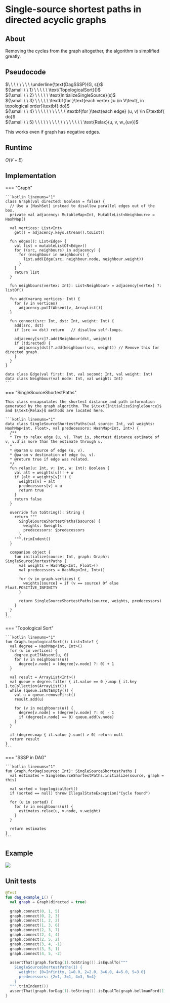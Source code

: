 # Single-source shortest paths in directed acyclic graphs

<style>
.md-logo img {
  content: url('/data-structures/graph/network-light.svg');
}

:root [data-md-color-scheme=slate] .md-logo img  {
  content: url('/data-structures/graph/network-dark.svg');
}
</style>

## About

Removing the cycles from the graph altogether, the algorithm is simplified greatly.

## Pseudocode

$\ \ \ \ \ \ \ \ \underline{\text{DagSSSP}(G, s)}$ <br>
${\small \ \ 1} \ \ \ \ \ \text{TopologicalSort}()$ <br>
${\small \ \ 2} \ \ \ \ \ \text{InitializeSingleSource}(s)$ <br>
${\small \ \ 3} \ \ \ \ \ \textbf{for }\text{each vertex }u \in V\text{, in topological order}\textbf{ do}$ <br>
${\small \ \ 4} \ \ \ \ \ \ \ \ \ \ \ \textbf{for }\text{each edge} (u, v) \in E\textbf{ do}$ <br>
${\small \ \ 5} \ \ \ \ \ \ \ \ \ \ \ \ \ \ \ \ \ \text{Relax}(u, v, w_{uv})$ <br>

This works even if graph has negative edges.

## Runtime

$O(V+E)$

## Implementation

=== "Graph"

    ```kotlin linenums="1"
    class Graph(val directed: Boolean = false) {
      // Use a [HashSet] instead to disallow parallel edges out of the box.
      private val adjacency: MutableMap<Int, MutableList<Neighbour>> = HashMap()

      val vertices: List<Int>
        get() = adjacency.keys.stream().toList()

      fun edges(): List<Edge> {
        val list = mutableListOf<Edge>()
        for ((src, neighbours) in adjacency) {
          for (neighbour in neighbours) {
            list.add(Edge(src, neighbour.node, neighbour.weight))
          }
        }
        return list
      }

      fun neighbours(vertex: Int): List<Neighbour> = adjacency[vertex] ?: listOf()

      fun add(vararg vertices: Int) {
        for (v in vertices)
          adjacency.putIfAbsent(v, ArrayList())
      }

      fun connect(src: Int, dst: Int, weight: Int) {
        add(src, dst)
        if (src == dst) return   // disallow self-loops.

        adjacency[src]?.add(Neighbour(dst, weight))
        if (!directed) {
          adjacency[dst]?.add(Neighbour(src, weight)) // Remove this for directed graph.
        }
      }
    }

    data class Edge(val first: Int, val second: Int, val weight: Int)
    data class Neighbour(val node: Int, val weight: Int)
    ```

=== "SingleSourceShortestPaths"

    This class encapsulates the shortest distance and path information generated by the graph algorithm. The $\text{InitializeSingleSource}$ and $\text{Relax}$ methods are located here.

    ```kotlin linenums="1"
    data class SingleSourceShortestPaths(val source: Int, val weights: HashMap<Int, Float>, val predecessors: HashMap<Int, Int>) {
      /**
      * Try to relax edge (u, v). That is, shortest distance estimate of v, v.d is more than the estimate through u.
      *
      * @param u source of edge (u, v).
      * @param v destination of edge (u, v).
      * @return true if edge was related.
      */
      fun relax(u: Int, v: Int, w: Int): Boolean {
        val alt = weights[u]!! + w
        if (alt < weights[v]!!) {
          weights[v] = alt
          predecessors[v] = u
          return true
        }
        return false
      }

      override fun toString(): String {
        return """
          SingleSourceShortestPaths($source) {
            weights: $weights
            predecessors: $predecessors
          }
        """.trimIndent()
      }

      companion object {
        fun initialize(source: Int, graph: Graph): SingleSourceShortestPaths {
          val weights = HashMap<Int, Float>()
          val predecessors = HashMap<Int, Int>()

          for (v in graph.vertices) {
            weights[source] = if (v == source) 0f else Float.POSITIVE_INFINITY
          }

          return SingleSourceShortestPaths(source, weights, predecessors)
        }
      }
    }
    ```

=== "Topological Sort"

    ```kotlin linenums="1"
    fun Graph.topologicalSort(): List<Int>? {
      val degree = HashMap<Int, Int>()
      for (u in vertices) {
        degree.putIfAbsent(u, 0)
        for (v in neighbours(u))
          degree[v.node] = (degree[v.node] ?: 0) + 1
      }

      val result = ArrayList<Int>()
      val queue = degree.filter { it.value == 0 }.map { it.key }.toCollection(ArrayList())
      while (queue.isNotEmpty()) {
        val u = queue.removeFirst()
        result.add(u)

        for (v in neighbours(u)) {
          degree[v.node] = (degree[v.node] ?: 0) - 1
          if (degree[v.node] == 0) queue.add(v.node)
        }
      }

      if (degree.map { it.value }.sum() > 0) return null
      return result
    }
    ```

=== "SSSP in DAG"

    ```kotlin linenums="1"
    fun Graph.forDag(source: Int): SingleSourceShortestPaths {
      val estimates = SingleSourceShortestPaths.initialize(source, graph = this)

      val sorted = topologicalSort()
      if (sorted == null) throw IllegalStateException("Cycle found")

      for (u in sorted) {
        for (v in neighbours(u)) {
          estimates.relax(u, v.node, v.weight)
        }
      }

      return estimates
    }
    ```

## Example

![](dag-example.png)

## Unit tests

```kotlin linenums="1"
@Test
fun dag_example_1() {
  val graph = Graph(directed = true)

  graph.connect(0, 1, 5)
  graph.connect(0, 2, 3)
  graph.connect(1, 2, 2)
  graph.connect(1, 3, 6)
  graph.connect(2, 3, 7)
  graph.connect(2, 4, 4)
  graph.connect(2, 5, 2)
  graph.connect(3, 4, -1)
  graph.connect(3, 5, 1)
  graph.connect(4, 5, -2)

  assertThat(graph.forDag(1).toString()).isEqualTo("""
    SingleSourceShortestPaths(1) {
      weights: {0=Infinity, 1=0.0, 2=2.0, 3=6.0, 4=5.0, 5=3.0}
      predecessors: {2=1, 3=1, 4=3, 5=4}
    }
  """.trimIndent())
  assertThat(graph.forDag(1).toString()).isEqualTo(graph.bellmanFord(1).toString())
}
```
